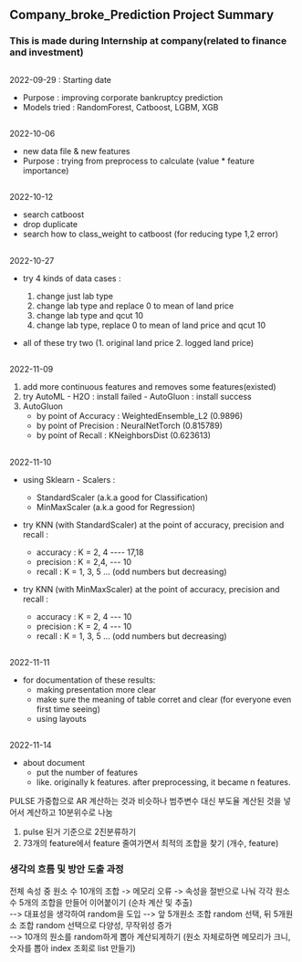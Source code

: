 ## Company_broke_Prediction Project Summary
### This is made during Internship at company(related to finance and investment) 

  
##
 2022-09-29 : Starting date  
  - Purpose : improving corporate bankruptcy prediction  
  - Models tried : RandomForest, Catboost, LGBM, XGB


##
2022-10-06  
  - new data file & new features  
  - Purpose : trying from preprocess to calculate (value * feature importance)


##
2022-10-12  
  - search catboost  
  - drop duplicate  
  - search how to class_weight to catboost (for reducing type 1,2 error)


##
2022-10-27  
  - try 4 kinds of data cases :  
    1) change just lab type  
    2) change lab type and replace 0 to mean of land price  
    3) change lab type and qcut 10  
    4) change lab type, replace 0 to mean of land price and qcut 10  

  - all of these try two (1. original land price 2. logged land price)


##
2022-11-09
1. add more continuous features and removes some features(existed)
2. try AutoML - H2O : install failed
              - AutoGluon : install success
3. AutoGluon
      - by point of Accuracy  : WeightedEnsemble_L2 (0.9896)
      - by point of Precision : NeuralNetTorch  (0.815789)
      - by point of Recall    : KNeighborsDist  (0.623613)
      

##
2022-11-10  
  - using Sklearn - Scalers :  
    - StandardScaler (a.k.a good for Classification)  
    - MinMaxScaler (a.k.a good for Regression)  
    
  - try KNN (with StandardScaler) at the point of accuracy, precision and recall : 
    - accuracy : K = 2, 4  ----  17,18
    - precision : K = 2,4,  ---  10 
    - recall : K = 1, 3, 5 ...  (odd numbers but decreasing)

  - try KNN (with MinMaxScaler) at the point of accuracy, precision and recall : 
    - accuracy : K = 2, 4  ---  10
    - precision : K = 2, 4  ---  10
    - recall : K = 1, 3, 5 ...  (odd numbers but decreasing)
    
    
##
2022-11-11  
  - for documentation of these results:  
    - making presentation more clear  
    - make sure the meaning of table corret and clear (for everyone even first time seeing)
    - using layouts

##
2022-11-14  
  - about document
    - put the number of features
    - like. originally k features. after preprocessing, it became n features.



PULSE
가중합으로 AR 계산하는 것과 비슷하나 범주변수 대신 부도율 계산된 것을 넣어서 계산하고 10분위수로 나눔

1. pulse 된거 기준으로 2진분류하기
2. 73개의 feature에서 feature 줄여가면서 최적의 조합을 찾기 (개수, feature)




### 생각의 흐름 및 방안 도출 과정
전체 속성 중 원소 수 10개의 조합 -> 메모리 오류 -> 속성을 절반으로 나눠 각각 원소 수 5개의 조합을 만들어 이어붙이기 (순차 계산 및 추출)  
--> 대표성을 생각하여 random을 도입 --> 앞 5개원소 조합 random 선택, 뒤 5개원소 조합 random 선택으로 다양성, 무작위성 증가  
--> 10개의 원소를 random하게 뽑아 계산되게하기 (원소 자체로하면 메모리가 크니, 숫자를 뽑아 index 조회로 list 만들기)
